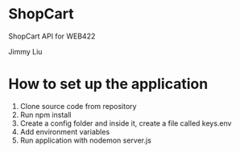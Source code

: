 # ShopCart
ShopCart API for WEB422

Jimmy Liu

# How to set up the application

1. Clone source code from repository
2. Run npm install
3. Create a config folder and inside it, create a file called keys.env
4. Add environment variables
5. Run application with nodemon server.js
